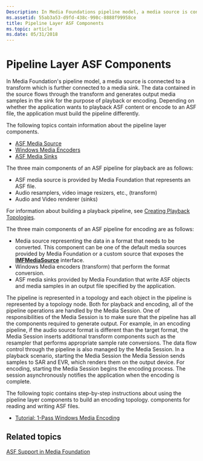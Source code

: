```yaml
---
Description: In Media Foundations pipeline model, a media source is connected to a transform which is further connected to a media sink.
ms.assetid: 55ab3a53-d9fd-438c-998c-8888f99958ce
title: Pipeline Layer ASF Components
ms.topic: article
ms.date: 05/31/2018
---
```


# Pipeline Layer ASF Components

In Media Foundation's pipeline model, a media source is connected to a transform which is further connected to a media sink. The data contained in the source flows through the transform and generates output media samples in the sink for the purpose of playback or encoding. Depending on whether the application wants to playback ASF content or encode to an ASF file, the application must build the pipeline differently.

The following topics contain information about the pipeline layer components.

-   [ASF Media Source](asf-media-source.md)
-   [Windows Media Encoders](windows-media-encoders.md)
-   [ASF Media Sinks](asf-media-sinks.md)

The three main components of an ASF pipeline for playback are as follows:

-   ASF media source is provided by Media Foundation that represents an ASF file.
-   Audio resamplers, video image resizers, etc., (transform)
-   Audio and Video renderer (sinks)

For information about building a playback pipeline, see [Creating Playback Topologies](creating-playback-topologies.md).

The three main components of an ASF pipeline for encoding are as follows:

-   Media source representing the data in a format that needs to be converted. This component can be one of the default media sources provided by Media Foundation or a custom source that exposes the [**IMFMediaSource**](/windows/desktop/api/mfidl/nn-mfidl-imfmediasource) interface.
-   Windows Media encoders (transform) that perform the format conversion.
-   ASF media sinks provided by Media Foundation that write ASF objects and media samples in an output file specified by the application.

The pipeline is represented in a topology and each object in the pipeline is represented by a topology node. Both for playback and encoding, all of the pipeline operations are handled by the Media Session. One of responsibilities of the Media Session is to make sure that the pipeline has all the components required to generate output. For example, in an encoding pipeline, if the audio source format is different than the target format, the Media Session inserts additional transform components such as the resampler that performs appropriate sample rate conversions. The data flow control through the pipeline is also managed by the Media Session. In a playback scenario, starting the Media Session the Media Session sends samples to SAR and EVR, which renders them on the output device. For encoding, starting the Media Session begins the encoding process. The session asynchronously notifies the application when the encoding is complete.

The following topic contains step-by-step instructions about using the pipeline layer components to build an encoding topology. components for reading and writing ASF files.

-   [Tutorial: 1-Pass Windows Media Encoding](tutorial--1-pass-windows-media-encoding.md)

## Related topics

<dl> <dt>

[ASF Support in Media Foundation](asf-support-in-media-foundation.md)
</dt> </dl>

 

 



